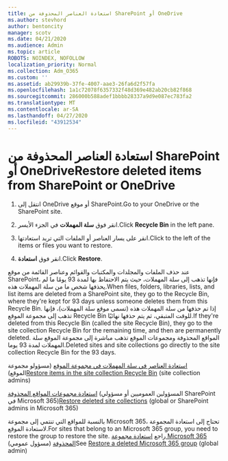 ```yaml
---
title: استعادة العناصر المحذوفة من SharePoint أو OneDrive
ms.author: stevhord
author: bentoncity
manager: scotv
ms.date: 04/21/2020
ms.audience: Admin
ms.topic: article
ROBOTS: NOINDEX, NOFOLLOW
localization_priority: Normal
ms.collection: Adm_O365
ms.custom: ''
ms.assetid: ab29939b-37fe-4007-aae3-26fa6d2f57fa
ms.openlocfilehash: 1a1c72078f6357332f48d369e482ab20cb82f868
ms.sourcegitcommit: 286000b588adef1bbbb28337a9d9e087ec783fa2
ms.translationtype: MT
ms.contentlocale: ar-SA
ms.lasthandoff: 04/27/2020
ms.locfileid: "43912534"
---
```

# <a name="restore-deleted-items-from-sharepoint-or-onedrive"></a><span data-ttu-id="2b579-102">استعادة العناصر المحذوفة من SharePoint أو OneDrive</span><span class="sxs-lookup"><span data-stu-id="2b579-102">Restore deleted items from SharePoint or OneDrive</span></span>

1. <span data-ttu-id="2b579-103">انتقل إلى OneDrive أو موقع SharePoint.</span><span class="sxs-lookup"><span data-stu-id="2b579-103">Go to your OneDrive or the SharePoint site.</span></span>
    
2. <span data-ttu-id="2b579-104">انقر فوق **سلة المهملات** في الجزء الأيسر.</span><span class="sxs-lookup"><span data-stu-id="2b579-104">Click **Recycle Bin** in the left pane.</span></span> 
    
3. <span data-ttu-id="2b579-105">انقر على يسار العناصر أو الملفات التي تريد استعادتها.</span><span class="sxs-lookup"><span data-stu-id="2b579-105">Click to the left of the items or files you want to restore.</span></span>
    
4. <span data-ttu-id="2b579-106">انقر فوق **استعادة**.</span><span class="sxs-lookup"><span data-stu-id="2b579-106">Click **Restore**.</span></span> 
    
<span data-ttu-id="2b579-107">عند حذف الملفات والمجلدات والمكتبات والقوائم وعناصر القائمة من موقع SharePoint، فإنها تذهب إلى سلة المهملات، حيث يتم الاحتفاظ بها لمدة 93 يومًا ما لم يحذفها شخص ما من سلة المهملات هذه.</span><span class="sxs-lookup"><span data-stu-id="2b579-107">When files, folders, libraries, lists, and list items are deleted from a SharePoint site, they go to the Recycle Bin, where they're kept for 93 days unless someone deletes them from this Recycle Bin.</span></span> <span data-ttu-id="2b579-108">إذا تم حذفها من سلة المهملات هذه (تسمى موقع سلة المهملات)، فإنها تذهب إلى مجموعة الموقع Recycle Bin للوقت المتبقي، ثم يتم حذفها نهائيًا.</span><span class="sxs-lookup"><span data-stu-id="2b579-108">If they're deleted from this Recycle Bin (called the site Recycle Bin), they go to the site collection Recycle Bin for the remaining time, and then are permanently deleted.</span></span> <span data-ttu-id="2b579-109">المواقع المحذوفة ومجموعات الموقع تذهب مباشرة إلى مجموعة الموقع سلة المهملات لمدة 93 يوما.</span><span class="sxs-lookup"><span data-stu-id="2b579-109">Deleted sites and site collections go directly to the site collection Recycle Bin for the 93 days.</span></span>
  
<span data-ttu-id="2b579-110">[استعادة العناصر في سلة المهملات في مجموعة الموقع](https://go.microsoft.com/fwlink/?linkid=867800) (مسؤولو مجموعة الموقع)</span><span class="sxs-lookup"><span data-stu-id="2b579-110">[Restore items in the site collection Recycle Bin](https://go.microsoft.com/fwlink/?linkid=867800) (site collection admins)</span></span> 
  
<span data-ttu-id="2b579-111">[استعادة مجموعات المواقع المحذوفة](https://go.microsoft.com/fwlink/?linkid=867660) (المسؤولين العموميين أو مسؤولي SharePoint في Microsoft 365)</span><span class="sxs-lookup"><span data-stu-id="2b579-111">[Restore deleted site collections](https://go.microsoft.com/fwlink/?linkid=867660) (global or SharePoint admins in Microsoft 365)</span></span> 
  
<span data-ttu-id="2b579-112">بالنسبة للمواقع التي تنتمي إلى مجموعة Microsoft 365، تحتاج إلى استعادة المجموعة لاستعادة الموقع.</span><span class="sxs-lookup"><span data-stu-id="2b579-112">For sites that belong to an Microsoft 365 group, you need to restore the group to restore the site.</span></span> <span data-ttu-id="2b579-113">راجع [استعادة مجموعة Microsoft 365 المحذوفة](https://go.microsoft.com/fwlink/?linkid=867802) (مسؤول عمومي)</span><span class="sxs-lookup"><span data-stu-id="2b579-113">See [Restore a deleted Microsoft 365 group](https://go.microsoft.com/fwlink/?linkid=867802) (global admin)</span></span> 
  

